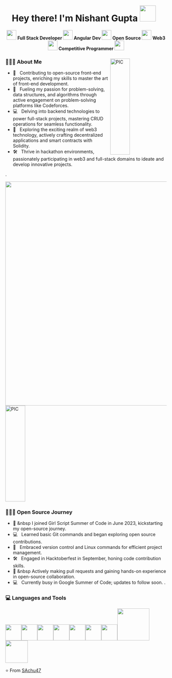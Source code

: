 <h1 align="center">Hey there! I'm Nishant Gupta <img src="https://github.com/Anmol-Baranwal/Cool-GIFs-For-GitHub/assets/74038190/7bb1e704-6026-48f9-8435-2f4d40101348" width="50" >&nbsp;&nbsp;</h1>
<h4 align="center"><img src="https://github.com/Anmol-Baranwal/Cool-GIFs-For-GitHub/assets/74038190/79258361-c121-400c-8245-600b272b1eea" width="30" /> Full Stack Developer <img src="https://user-images.githubusercontent.com/74038190/216654095-6f6772e4-e433-4bba-9164-1ca6f463ac3f.gif" width="30" />  Angular Dev <img src="https://user-images.githubusercontent.com/74038190/216658113-c947be31-78e5-4064-9cb5-7d23b49164e6.gif" width="30" /> Open Source <img src="https://user-images.githubusercontent.com/74038190/216649449-3f087222-10d7-4132-b128-0bb0830cdb9a.gif" width="30" /> Web3 <img src="https://github.com/Anmol-Baranwal/Cool-GIFs-For-GitHub/assets/74038190/02d5a390-b263-43a4-981c-fbdc18c8b902" width="30" /> Competitive Programmer <img src="https://user-images.githubusercontent.com/74038190/216649426-0c2ee152-84d8-4707-85c4-27a378d2f78a.gif" width="30" /> </h4>
<div>
<img src="https://user-images.githubusercontent.com/74038190/216644497-1951db19-8f3d-4e44-ac08-8e9d7e0d94a7.gif" width="35%" height ="300px" align ="right" alt="PIC">

<div align="left"> 
  <h3> 👨🏻‍💻 About Me </h3>

  - 🎨 &nbsp; Contributing to open-source front-end projects, enriching my skills to master the art of front-end development.
  - 🚀 &nbsp; Fueling my passion for problem-solving, data structures, and algorithms through active engagement on problem-solving platforms like Codeforces.
  - 💻 &nbsp; Delving into backend technologies to power full-stack projects, mastering CRUD operations for seamless functionality.
  - 🌱 &nbsp; Exploring the exciting realm of web3 technology, actively crafting decentralized applications and smart contracts with Solidity.
  - 🛠️ &nbsp; Thrive in hackathon environments, passionately participating in web3 and full-stack domains to ideate and develop innovative projects.

.  
</div>
</div>
<div>
<img src="https://user-images.githubusercontent.com/74038190/212284100-561aa473-3905-4a80-b561-0d28506553ee.gif" width="700" algin = "center">
</div>

<div>
<img src="https://user-images.githubusercontent.com/74038190/212284145-bf2c01a8-c448-4f1a-b911-996024c84606.gif" width="35%" height="300px" algin="right" alt="PIC">
  
<div align="left"> 
  <h3> 👨🏻‍💻 Open Source Journey </h3>

  - 🚀 &nbsp I joined Girl Script Summer of Code in June 2023, kickstarting my open-source journey.
  - 💻 &nbsp; Learned basic Git commands and began exploring open source contributions.
  - 🌱 &nbsp; Embraced version control and Linux commands for efficient project management.
  - 🛠️ &nbsp; Engaged in Hacktoberfest in September, honing code contribution skills.
  - 🚀 &nbsp  Actively making pull requests and gaining hands-on experience in open-source collaboration.
  - 💻 &nbsp; Currently busy in Google Summer of Code; updates to follow soon.
.  
</div> 
</div>
<div>
  <h3> 💻 Languages and Tools </h3>
  <p>
   <img src="https://media.giphy.com/media/3rCcV6sC1o2GY/giphy.gif" width="50"><img src="https://media3.giphy.com/media/ln7z2eWriiQAllfVcn/200w.webp" width="50"><img src="https://i.giphy.com/media/LMt9638dO8dftAjtco/200.webp"   width="50"><img src="https://i.giphy.com/media/eNAsjO55tPbgaor7ma/200w.webp" width="50"><img src="https://i.giphy.com/media/IdyAQJVN2kVPNUrojM/200.webp" width="50"><img src="https://media3.giphy.com/media/kdFc8fubgS31b8DsVu/giphy.webp" width="50"><img src="https://media.giphy.com/media/SU2ic3wTfuC6JhD1lA/giphy.gif" width="50"><img src="https://media.giphy.com/media/kH1DBkPNyZPOk0BxrM/giphy.gif" width="100"><img src="https://media.giphy.com/media/SsCYf6DRFJrOpP0IoM/giphy.gif" width="70">
  <p>
</div> 

⭐️ From [SAchu47](https://github.com/SAchu47)

